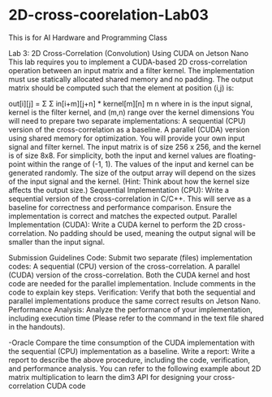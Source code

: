 # 2D-cross-coorelation-Lab03

This is for AI Hardware and Programming Class

Lab 3: 2D Cross-Correlation (Convolution) Using CUDA on Jetson Nano
This lab requires you to implement a CUDA-based 2D cross-correlation operation between an input matrix and a filter kernel. The implementation must use statically allocated shared memory and no padding. The output matrix should be computed such that the element at position (i,j) is:

out[i][j] = Σ Σ in[i+m][j+n] * kernel[m][n]
                m n
where in is the input signal, kernel is the filter kernel, and (m,n) range over the kernel dimensions
You will need to prepare two separate implementations:
A sequential (CPU) version of the cross-correlation as a baseline.
A parallel (CUDA) version using shared memory for optimization.
You will provide your own input signal and filter kernel. The input matrix is of size 256 x 256, and the kernel is of size 8x8. For simplicity, both the input and kernel values are floating-point within the range of (-1, 1). The values of the input and kernel can be generated randomly. The size of the output array will depend on the sizes of the input signal and the kernel. (Hint: Think about how the kernel size affects the output size.)
Sequential Implementation (CPU): Write a sequential version of the cross-correlation in C/C++. This will serve as a baseline for correctness and performance comparison. Ensure the implementation is correct and matches the expected output.
Parallel Implementation (CUDA): Write a CUDA kernel to perform the 2D cross-correlation. No padding should be used, meaning the output signal will be smaller than the input signal.


Submission Guidelines
Code:
Submit two separate (files) implementation codes:
A sequential (CPU) version of the cross-correlation.
A parallel (CUDA) version of the cross-correlation.
Both the CUDA kernel and host code are needed for the parallel implementation.
Include comments in the code to explain key steps.
Verification:
Verify that both the sequential and parallel implementations produce the same correct results on Jetson Nano.
Performance Analysis:
Analyze the performance of your implementation, including execution time (Please refer to the command in the text file shared in the handouts).

-Oracle
Compare the time consumption of the CUDA implementation with the sequential (CPU) implementation as a baseline.
Write a report:
Write a report to describe the above procedure, including the code, verification, and performance analysis.
You can refer to the following example about 2D matrix multiplication to learn the dim3 API for designing your cross-correlation CUDA code


